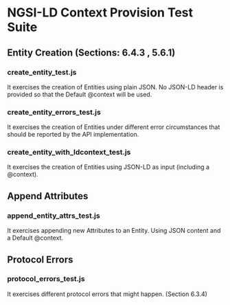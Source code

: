 # NGSI-LD Context Provision Test Suite

## Entity Creation (Sections: 6.4.3 , 5.6.1)

### create_entity_test.js

It exercises the creation of Entities using plain JSON. No JSON-LD header is provided so that the Default @context will be used.

### create_entity_errors_test.js

It exercises the creation of Entities under different error circumstances that should be reported by the API implementation. 

### create_entity_with_ldcontext_test.js

It exercises the creation of Entities using JSON-LD as input (including a @context).

## Append Attributes

### append_entity_attrs_test.js

It exercises appending new Attributes to an Entity. Using JSON content and a Default @context.

## Protocol Errors 

### protocol_errors_test.js

It exercises different protocol errors that might happen. (Section 6.3.4)
